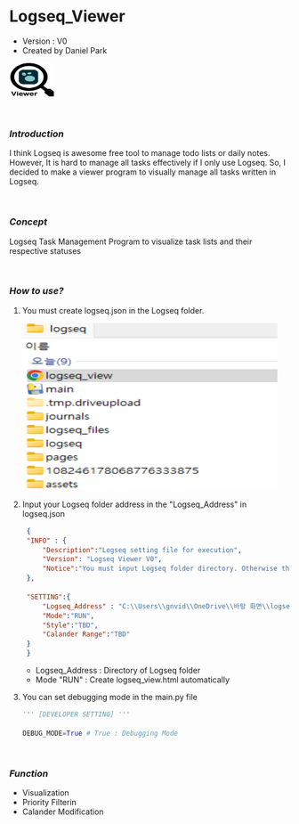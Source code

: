 # Logseq_Viewer
 - Version : V0
 - Created by Daniel Park
<p align="left">
 <img width="80" height="60" src="icon.png">

</p>
<br>

### *Introduction*

I think Logseq is awesome free tool to manage todo lists or daily notes. However, It is hard to manage all tasks effectively if I only use Logseq. So, I decided to make a viewer program to visually manage all tasks written in Logseq. 

<br>

### *Concept*

Logseq Task Management Program to visualize task lists and their respective statuses

<br>

### *How to use?*

1. You must create logseq.json in the Logseq folder.
<p align="center">
 <img width="460" height="300" src="image.png">

</p>


2. Input your Logseq folder address in the "Logseq_Address" in logseq.json

    ```json
     {   
     "INFO" : {
         "Description":"Logseq setting file for execution",
         "Version": "Logseq Viewer V0",
         "Notice":"You must input Logseq folder directory. Otherwise the viewer file will not be created"
     },
     
     "SETTING":{
         "Logseq_Address" : "C:\\Users\\gnvid\\OneDrive\\바탕 화면\\logseq",
         "Mode":"RUN",
         "Style":"TBD",
         "Calander Range":"TBD"
     }
     }
    ```

    - Logseq_Address : Directory of Logseq folder
    - Mode "RUN" : Create logseq_view.html automatically 

3. You can set debugging mode in the main.py file

   ``` Python
   ''' [DEVELOPER SETTING] '''
 
   DEBUG_MODE=True # True : Debugging Mode
   ```

<br>

### *Function*
 - Visualization
 - Priority Filterin 
 - Calander Modification

